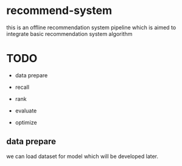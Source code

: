 # recommend-system
this is an offline recommendation system pipeline which is aimed to integrate basic recommendation system algorithm

# TODO

- data prepare

- recall
- rank
- evaluate
- optimize

## data prepare

we can load dataset for model which will be developed later.

